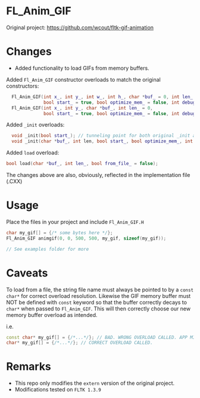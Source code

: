 # FL_Anim_GIF
Original project: https://github.com/wcout/fltk-gif-animation

# Changes
- Added functionality to load GIFs from memory buffers.

Added `Fl_Anim_GIF` constructor overloads to match the original constructors:
```c++
  Fl_Anim_GIF(int x_, int y_, int w_, int h_, char *buf_ = 0, int len_ = 0,
              bool start_ = true, bool optimize_mem_ = false, int debug_ = 0);
  Fl_Anim_GIF(int x_, int y_, char *buf_, int len_ = 0,
              bool start_ = true, bool optimize_mem_ = false, int debug_ = 0);
```

Added `_init` overloads:
```c++
  void _init(bool start_); // tunneling point for both original _init and new overload
  void _init(char *buf_, int len, bool start_, bool optimize_mem_, int debug_); // new overload
```

Added `load` overload:
```c++
bool load(char *buf_, int len_, bool from_file_ = false);
```

The changes above are also, obviously, reflected in the implementation file (.CXX)

# Usage
Place the files in your project and include `Fl_Anim_GIF.H`
```c++
char my_gif[] = {/* some bytes here */};
Fl_Anim_GIF animgif(0, 0, 500, 500, my_gif, sizeof(my_gif));

// See examples folder for more
```

# Caveats
To load from a file, the string file name must always be pointed to by a `const char*` for correct overload resolution.
Likewise the GIF memory buffer must NOT be defined with `const` keyword so that the buffer correctly decays to `char*` when passed to `Fl_Anim_GIF`. This will then correctly choose our new memory buffer overload as intended.

i.e.
```c++
const char* my_gif[] = {/*...*/}; // BAD. WRONG OVERLOAD CALLED. APP MIGHT CRASH.
char* my_gif[] = {/*...*/}; // CORRECT OVERLOAD CALLED.
```

# Remarks
- This repo only modifies the `extern` version of the original project.
- Modifications tested on `FLTK 1.3.9`

